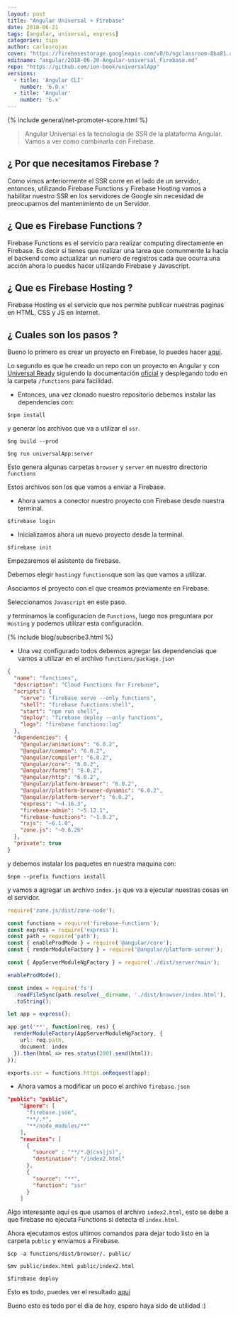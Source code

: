 ```yaml
---
layout: post
title: "Angular Universal + Firebase"
date: 2018-06-21
tags: [angular, universal, express]
categories: tips
author: carlosrojas
cover: "https://firebasestorage.googleapis.com/v0/b/ngclassroom-8ba81.appspot.com/o/posts%2F2018-06-13-Angular-universal_Firebase%2FAngularFirebase.png?alt=media&token=f49c5c91-caa0-4ba2-9c3c-15ef7bd4ff9d"
editname: "angular/2018-06-20-Angular-universal_Firebase.md"
repo: "https://github.com/ion-book/universalApp"
versions:
  - title: 'Angular CLI'
    number: '6.0.x'
  - title: 'Angular'
    number: '6.x'
---
```


<amp-img width="1024" height="512" layout="responsive" src="https://firebasestorage.googleapis.com/v0/b/ngclassroom-8ba81.appspot.com/o/posts%2F2018-06-13-Angular-universal_Firebase%2FAngularFirebase.png?alt=media&token=f49c5c91-caa0-4ba2-9c3c-15ef7bd4ff9d"></amp-img>

{% include general/net-promoter-score.html %} 

> Angular Universal es la tecnologia de SSR de la plataforma Angular. Vamos a ver como combinarla con Firebase.

<!--summary-->

## ¿ Por que necesitamos Firebase ?

Como vimos anteriormente el SSR corre en el lado de un servidor, entonces, utilizando Firebase Functions y Firebase Hosting vamos a habilitar nuestro SSR en los servidores de Google sin necesidad de preocuparnos del mantenimiento de un Servidor.

## ¿ Que es Firebase Functions ?

Firebase Functions es el servicio para realizar computing directamente en Firebase. Es decir si tienes que realizar una tarea que comunmente la hacia el backend como actualizar un numero de registros cada que ocurra una acción ahora lo puedes hacer utilizando Firebase y Javascript.

## ¿ Que es Firebase Hosting ?

Firebase Hosting es el servicio que nos permite publicar nuestras paginas en HTML, CSS y JS en Internet.

## ¿ Cuales son los pasos ?

Bueno lo primero es crear un proyecto en Firebase, lo puedes hacer [aquí](http://firebase.google.com/).

<amp-img width="600" height="648" layout="responsive" src="https://firebasestorage.googleapis.com/v0/b/ngclassroom-8ba81.appspot.com/o/posts%2F2018-06-20-Angular-universal_Firebase%2FCaptura%20de%20pantalla%202018-06-20%20a%20la(s)%206.38.44%20a.%20m..png?alt=media&token=1a2f1af9-567f-4bd5-a96d-eb37b189071e"></amp-img>

Lo segundo es que he creado un repo con un proyecto en Angular y con [Universal Ready](https://github.com/ion-book/universalApp) siguiendo la documentación [oficial](https://angular.io/guide/universal) y desplegando todo en la carpeta `/functions` para facilidad.

- Entonces, una vez clonado nuestro repositorio debemos instalar las dependencias con:

````
$npm install
````

y generar los archivos que va a utilizar el `ssr`.

````
$ng build --prod
````
````
$ng run universalApp:server
````

Esto genera algunas carpetas `browser` y `server` en nuestro directorio `functions`

Estos archivos son los que vamos a enviar a Firebase.

- Ahora vamos a conector nuestro proyecto con Firebase desde nuestra terminal.

````
$firebase login
````

- Inicializamos ahora un nuevo proyecto desde la terminal.

````
$firebase init
````

Empezaremos el asistente de firebase.

<amp-img width="900" height="354" layout="responsive" src="https://firebasestorage.googleapis.com/v0/b/ngclassroom-8ba81.appspot.com/o/posts%2F2018-06-20-Angular-universal_Firebase%2FCaptura%20de%20pantalla%202018-06-20%20a%20la(s)%206.42.00%20a.%20m..png?alt=media&token=e37f731a-49e2-4ac5-bb79-4ff8fd97b552"></amp-img>

Debemos elegir `hosting`y `functions`que son las que vamos a utilizar.

<amp-img width="900" height="331" layout="responsive" src="https://firebasestorage.googleapis.com/v0/b/ngclassroom-8ba81.appspot.com/o/posts%2F2018-06-20-Angular-universal_Firebase%2FCaptura%20de%20pantalla%202018-06-20%20a%20la(s)%206.42.18%20a.%20m..png?alt=media&token=69d28a2b-4edf-4107-ac6d-57a4807ddb5e"></amp-img>

Asociamos el proyecto con el que creamos previamente en Firebase.

<amp-img width="900" height="216" layout="responsive" src="https://firebasestorage.googleapis.com/v0/b/ngclassroom-8ba81.appspot.com/o/posts%2F2018-06-20-Angular-universal_Firebase%2FCaptura%20de%20pantalla%202018-06-20%20a%20la(s)%206.42.58%20a.%20m..png?alt=media&token=fdd277d6-eb6c-4910-b2ae-8fe6cd243b7b"></amp-img>

Seleccionamos `Javascript` en este paso.

<amp-img width="900" height="248" layout="responsive" src="https://firebasestorage.googleapis.com/v0/b/ngclassroom-8ba81.appspot.com/o/posts%2F2018-06-20-Angular-universal_Firebase%2FCaptura%20de%20pantalla%202018-06-20%20a%20la(s)%206.43.29%20a.%20m..png?alt=media&token=967b51ae-520b-4c7f-8cd4-66fa393c4bb6"></amp-img>

y terminamos la configuracion de `Functions`, luego nos preguntara por `Hosting` y podemos utilizar esta configuración.

{% include blog/subscribe3.html %}

<amp-img width="900" height="309" layout="responsive" src="https://firebasestorage.googleapis.com/v0/b/ngclassroom-8ba81.appspot.com/o/posts%2F2018-06-20-Angular-universal_Firebase%2FCaptura%20de%20pantalla%202018-06-20%20a%20la(s)%206.43.59%20a.%20m..png?alt=media&token=7e2c0764-6fa9-4876-a389-16f0fd35f527"></amp-img>

- Una vez configurado todos debemos agregar las dependencias que vamos a utilizar en el archivo `functions/package.json`

```json
{
  "name": "functions",
  "description": "Cloud Functions for Firebase",
  "scripts": {
    "serve": "firebase serve --only functions",
    "shell": "firebase functions:shell",
    "start": "npm run shell",
    "deploy": "firebase deploy --only functions",
    "logs": "firebase functions:log"
  },
  "dependencies": {
    "@angular/animations": "6.0.2",
    "@angular/common": "6.0.2",
    "@angular/compiler": "6.0.2",
    "@angular/core": "6.0.2",
    "@angular/forms": "6.0.2",
    "@angular/http": "6.0.2",
    "@angular/platform-browser": "6.0.2",
    "@angular/platform-browser-dynamic": "6.0.2",
    "@angular/platform-server": "6.0.2",
    "express": "~4.16.3",
    "firebase-admin": "~5.12.1",
    "firebase-functions": "~1.0.2",
    "rxjs": "~6.1.0",
    "zone.js": "~0.8.26"
  },
  "private": true
}
```

y debemos instalar los paquetes en nuestra maquina con:

````
$npm --prefix functions install
````
y vamos a agregar un archivo `index.js` que va a ejecutar nuestras cosas en el servidor.

```ts
require('zone.js/dist/zone-node');

const functions = require('firebase-functions');
const express = require('express');
const path = require('path');
const { enableProdMode } = require('@angular/core');
const { renderModuleFactory } = require('@angular/platform-server');

const { AppServerModuleNgFactory } = require('./dist/server/main');

enableProdMode();

const index = require('fs')
  .readFileSync(path.resolve(__dirname, './dist/browser/index.html'), 'utf8')
  .toString();

let app = express();

app.get('**', function(req, res) {
  renderModuleFactory(AppServerModuleNgFactory, {
    url: req.path,
    document: index
  }).then(html => res.status(200).send(html));
});

exports.ssr = functions.https.onRequest(app);
```

- Ahora vamos a modificar un poco el archivo `firebase.json`

```json
"public": "public",
    "ignore": [
      "firebase.json",
      "**/.*",
      "**/node_modules/**"
    ],
    "rewrites": [
      {
        "source" : "**/*.@(css|js)",
        "destination": "/index2.html"
      },
      {
        "source": "**",
        "function": "ssr"
      }
    ]
```

Algo interesante aquí es que usamos el archivo `index2.html`, esto se debe a que firebase no ejecuta Functions si detecta el `index.html`.

Ahora ejecutamos estos ultimos comandos para dejar todo listo en la carpeta `public` y enviamos a Firebase.

````
$cp -a functions/dist/browser/. public/
````

````
$mv public/index.html public/index2.html
````

````
$firebase deploy
````

Esto es todo, puedes ver el resultado [aquí](https://universalapp-dcdf0.firebaseapp.com/index2.html)

Bueno esto es todo por el dia de hoy, espero haya sido de utilidad :)




